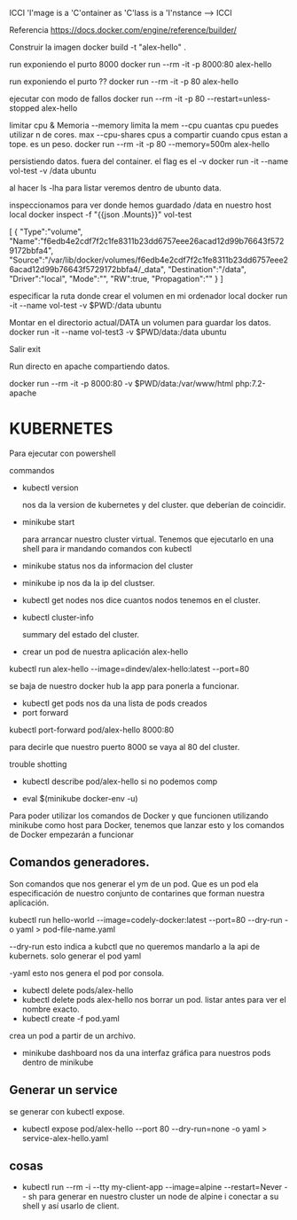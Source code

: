ICCI
'I'mage is a 'C'ontainer as 'C'lass is a 'I'nstance --> ICCI

Referencia
https://docs.docker.com/engine/reference/builder/

Construir la imagen
docker build -t "alex-hello" .

run exponiendo el purto 8000
docker run --rm -it -p 8000:80 alex-hello 


run exponiendo el purto ??
docker run --rm -it -p 80 alex-hello

ejecutar con modo de fallos
docker run --rm -it -p 80 --restart=unless-stopped alex-hello

limitar cpu & Memoria
--memory limita la mem
--cpu cuantas cpu puedes utilizar n de cores. max
--cpu-shares cpus a compartir cuando cpus estan a tope. es un peso.
docker run --rm -it -p 80 --memory=500m alex-hello


persistiendo datos. fuera del container.
el flag es el -v
 docker run -it --name vol-test -v /data ubuntu

 al hacer ls -lha para listar veremos dentro de ubunto data.

 inspeccionamos para ver donde hemos guardado /data en nuestro host local
 docker inspect -f "{{json .Mounts}}" vol-test

 [
   {
      "Type":"volume",
      "Name":"f6edb4e2cdf7f2c1fe8311b23dd6757eee26acad12d99b76643f5729172bbfa4",
      "Source":"/var/lib/docker/volumes/f6edb4e2cdf7f2c1fe8311b23dd6757eee26acad12d99b76643f5729172bbfa4/_data",
      "Destination":"/data",
      "Driver":"local",
      "Mode":"",
      "RW":true,
      "Propagation":""
   }
]

especificar la ruta donde crear el volumen en mi ordenador local
 docker run -it --name vol-test -v $PWD:/data ubuntu

Montar en el directorio actual/DATA un volumen para guardar los datos.
docker run -it --name vol-test3 -v $PWD/data:/data ubuntu 


Salir 
exit

Run directo en apache compartiendo datos.

docker run --rm -it -p 8000:80 -v $PWD/data:/var/www/html php:7.2-apache 

# KUBERNETES

Para ejecutar con powershell

commandos

- kubectl version

   nos da la version de kubernetes y del cluster. que deberían de coincidir.
- minikube start

   para arrancar nuestro cluster virtual. Tenemos que ejecutarlo en una shell para ir mandando comandos con kubectl 
- minikube status
   nos da informacion del cluster

- minikube ip
   nos da la ip del clustser.

- kubectl get nodes
   nos dice cuantos nodos tenemos en el cluster.
- kubectl cluster-info

   summary del estado del cluster.

- crear un pod de nuestra aplicación alex-hello

kubectl run alex-hello --image=dindev/alex-hello:latest --port=80

se baja de nuestro docker hub la app para ponerla a funcionar.

- kubectl get pods
nos da una lista de pods creados
- port forward

 kubectl port-forward pod/alex-hello 8000:80

para decirle que nuestro puerto 8000 se vaya al 80 del cluster.

trouble shotting
- kubectl describe pod/alex-hello
si no podemos comp

- eval $(minikube docker-env -u)

Para poder utilizar los comandos de Docker y que funcionen utilizando minikube como host para Docker, tenemos que lanzar esto y los comandos de Docker empezarán a funcionar

## Comandos generadores.

Son comandos que nos generar el ym de un pod. 
Que es un pod ela especificación de nuestro conjunto de contarines que forman nuestra aplicación.

kubectl run hello-world --image=codely-docker:latest --port=80 --dry-run -o yaml > pod-file-name.yaml

 --dry-run 
 esto indica a kubctl que no queremos mandarlo a la api de kubernets. solo generar el pod yaml

-yaml 
esto nos genera el pod por consola.

- kubectl delete pods/alex-hello
- kubectl delete pods alex-hello
   nos borrar un pod.
   listar antes para ver el nombre exacto. 
- kubectl create -f pod.yaml

crea un pod a partir de un archivo.

- minikube dashboard
nos da una interfaz gráfica para nuestros pods dentro de minikube


## Generar un service

se generar con kubectl expose.

 - kubectl expose pod/alex-hello --port 80 --dry-run=none -o yaml > service-alex-hello.yaml



## cosas
 - kubectl run --rm -i --tty my-client-app --image=alpine --restart=Never -- sh
 para generar en nuestro cluster un node de alpine i conectar a su shell y así usarlo de client.